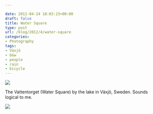 ```yaml
---

date: 2012-04-24 18:03:23+00:00
draft: false
title: Water Square
type: post
url: /blog/2012/4/water-square
categories:
- Photography
tags:
- Växjö
- b&w
- people
- rain
- bicycle
---
```


![](/images/2012-04-24-20124water-square/20120320-GKAR5406.jpg)

  



The Vattentorget (Water Square) by the lake in Växjö, Sweden. Sounds logical to me.


  
![](/images/2012-04-24-20124water-square/20120320-GKAR5399.jpg)

